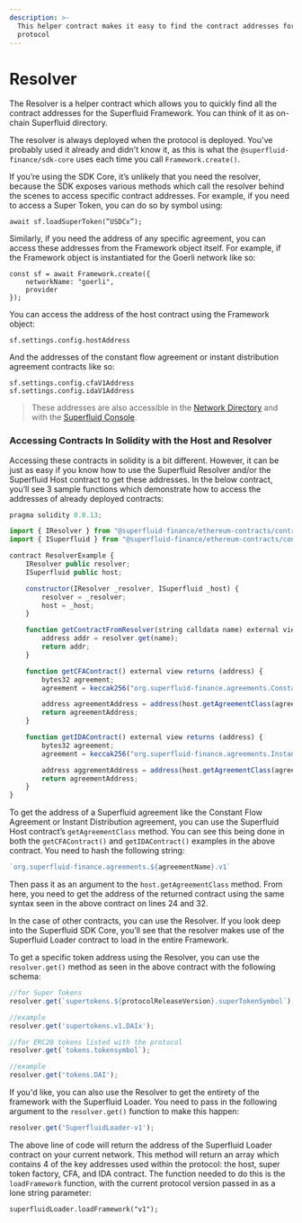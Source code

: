 ```yaml
---
description: >-
  This helper contract makes it easy to find the contract addresses for the
  protocol
---
```


# Resolver

The Resolver is a helper contract which allows you to quickly find all the contract addresses for the Superfluid Framework. You can think of it as on-chain Superfluid directory.

The resolver is always deployed when the protocol is deployed. You've probably used it already and didn't know it, as this is what the `@superfluid-finance/sdk-core` uses each time you call `Framework.create()`.

If you’re using the SDK Core, it’s unlikely that you need the resolver, because the SDK exposes various methods which call the resolver behind the scenes to access specific contract addresses. For example, if you need to access a Super Token, you can do so by symbol using:&#x20;

`await sf.loadSuperToken(”USDCx”);`

Similarly, if you need the address of any specific agreement, you can access these addresses from the Framework object itself. For example, if the Framework object is instantiated for the Goerli network like so:

```
const sf = await Framework.create({
    networkName: "goerli",
    provider
});
```

You can access the address of the host contract using the Framework object:

`sf.settings.config.hostAddress`

And the addresses of the constant flow agreement or instant distribution agreement contracts like so:

```
sf.settings.config.cfaV1Address
sf.settings.config.idaV1Address
```

> These addresses are also accessible in the [Network Directory](../networks/) and with the [Superfluid Console](https://console.superfluid.finance/protocol).

### Accessing Contracts In Solidity with the Host and Resolver

Accessing these contracts in solidity is a bit different. However, it can be just as easy if you know how to use the Superfluid Resolver and/or the Superfluid Host contract to get these addresses. In the below contract, you’ll see 3 sample functions which demonstrate how to access the addresses of already deployed contracts:

```jsx
pragma solidity 0.8.13;

import { IResolver } from "@superfluid-finance/ethereum-contracts/contracts/interfaces/utils/IResolver.sol";
import { ISuperfluid } from "@superfluid-finance/ethereum-contracts/contracts/interfaces/superfluid/ISuperfluid.sol";

contract ResolverExample {
    IResolver public resolver;
    ISuperfluid public host;

    constructor(IResolver _resolver, ISuperfluid _host) {
        resolver = _resolver;
        host = _host;
    }

    function getContractFromResolver(string calldata name) external view returns (address) {
        address addr = resolver.get(name);
        return addr;
    }

    function getCFAContract() external view returns (address) {
        bytes32 agreement;
        agreement = keccak256("org.superfluid-finance.agreements.ConstantFlowAgreement.v1");

        address agreementAddress = address(host.getAgreementClass(agreement));
        return agreementAddress;
    }

    function getIDAContract() external view returns (address) {
        bytes32 agreement;
        agreement = keccak256("org.superfluid-finance.agreements.InstantDistributionAgreement.v1");

        address aggrementAddress = address(host.getAgreementClass(agreement));
        return agreementAddress;
    }
}
```

To get the address of a Superfluid agreement like the Constant Flow Agreement or Instant Distribution agreement, you can use the Superfluid Host contract’s `getAgreementClass` method. You can see this being done in both the `getCFAContract()` and `getIDAContract()` examples in the above contract. You need to hash the following string:

```jsx
`org.superfluid-finance.agreements.${agreementName}.v1`
```

Then pass it as an argument to the `host.getAgreementClass` method. From here, you need to get the address of the returned contract using the same syntax seen in the above contract on lines 24 and 32.

In the case of other contracts, you can use the Resolver. If you look deep into the Superfluid SDK Core, you’ll see that the resolver makes use of the Superfluid Loader contract to load in the entire Framework.

To get a specific token address using the Resolver, you can use the `resolver.get()` method as seen in the above contract with the following schema:

```jsx
//for Super Tokens
resolver.get(`supertokens.${protocolReleaseVersion}.superTokenSymbol`);

//example
resolver.get('supertokens.v1.DAIx');
```

```jsx
//for ERC20 tokens listed with the protocol
resolver.get(`tokens.tokensymbol`);

//example
resolver.get('tokens.DAI');
```

If you'd like, you can also use the Resolver to get the entirety of the framework with the Superfluid Loader. You need to pass in the following argument to the `resolver.get()` function to make this happen:

```jsx
resolver.get('SuperfluidLoader-v1');
```

The above line of code will return the address of the Superfluid Loader contract on your current network. This method will return an array which contains 4 of the key addresses used within the protocol: the host, super token factory, CFA, and IDA contract. The function needed to do this is the `loadFramework` function, with the current protocol version passed in as a lone string parameter:

```
superfluidLoader.loadFramework("v1");
```
